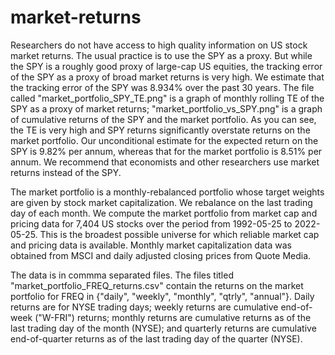 # market-returns
Researchers do not have access to high quality information on US stock market returns. The usual practice is to use the SPY as a proxy. But while the SPY is a roughly good proxy of large-cap US equities, the tracking error of the SPY as a proxy of broad market returns is very high. We estimate that the tracking error of the SPY was 8.934% over the past 30 years. The file called "market_portfolio_SPY_TE.png" is a graph of monthly rolling TE of the SPY as a proxy of market returns; "market_portfolio_vs_SPY.png" is a graph of cumulative returns of the SPY and the market portfolio. As you can see, the TE is very high and SPY returns significantly overstate returns on the market portfolio. Our unconditional estimate for the expected return on the SPY is 9.82% per annum, whereas that for the market portfolio is 8.51% per annum. We recommend that economists and other researchers use market returns instead of the SPY. 

The market portfolio is a monthly-rebalanced portfolio whose target weights are given by stock market capitalization. We rebalance on the last trading day of each month. We compute the market portfolio from market cap and pricing data for 7,404 US stocks over the period from 1992-05-25 to 2022-05-25. This is the broadest possible universe for which reliable market cap and pricing data is available. Monthly market capitalization data was obtained from MSCI and daily adjusted closing prices from Quote Media. 

The data is in commma separated files. The files titled "market_portfolio_FREQ_returns.csv" contain the returns on the market portfolio for FREQ in {"daily", "weekly", "monthly", "qtrly", "annual"}. Daily returns are for NYSE trading days; weekly returns are cumulative end-of-week ("W-FRI") returns; monthly returns are cumulative returns as of the last trading day of the month (NYSE); and quarterly returns are cumulative end-of-quarter returns as of the last trading day of the quarter (NYSE). 


